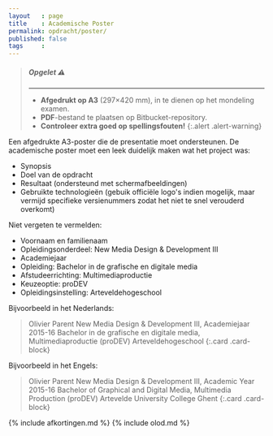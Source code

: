 ```yaml
---
layout   : page
title    : Academische Poster
permalink: opdracht/poster/
published: false
tags     :
---
```


> ##### **Opgelet** :warning:
> ---
> - **Afgedrukt op A3** (297×420 mm), in te dienen op het mondeling examen.
> - **PDF**-bestand te plaatsen op Bitbucket-repository.
> - **Controleer extra goed op spellingsfouten!**
{:.alert .alert-warning}

Een afgedrukte A3-poster die de presentatie moet ondersteunen. De academische poster moet een leek duidelijk maken wat het project was:

 - Synopsis
 - Doel van de opdracht
 - Resultaat (ondersteund met schermafbeeldingen)
 - Gebruikte technologieën (gebuik officiële logo's indien mogelijk, maar vermijd specifieke versienummers zodat het niet te snel verouderd overkomt)

Niet vergeten te vermelden:

 - Voornaam en familienaam
 - Opleidingsonderdeel: New Media Design & Development III
 - Academiejaar
 - Opleiding: Bachelor in de grafische en digitale media
 - Afstudeerrichting: Multimediaproductie
 - Keuzeoptie: proDEV
 - Opleidingsinstelling: Arteveldehogeschool

Bijvoorbeeld in het Nederlands:

> Olivier Parent
> New Media Design & Development III, Academiejaar 2015-16
> Bachelor in de grafische en digitale media, Multimediaproductie (proDEV)
> Arteveldehogeschool
{:.card .card-block}

Bijvoorbeeld in het Engels:

> Olivier Parent
> New Media Design & Development III, Academic Year 2015-16
> Bachelor of Graphical and Digital Media, Multimedia Production (proDEV)
> Artevelde University College Ghent
{:.card .card-block}

{% include afkortingen.md %}
{% include olod.md %}